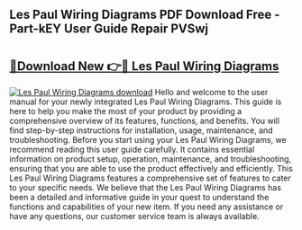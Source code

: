 ## Les Paul Wiring Diagrams PDF Download Free - Part-kEY User Guide Repair PVSwj

# <h2><a href="http://dfr85d.blite.top/?on=Les+Paul+Wiring+Diagrams">🔗Download New 👉🔴 Les Paul Wiring Diagrams</a></h2>

[![Les Paul Wiring Diagrams download](https://i.imgur.com/lujVjoI.png)](http://dfr85d.blite.top/?on=Les+Paul+Wiring+Diagrams)
Hello and welcome to the user manual for your newly integrated Les Paul Wiring Diagrams. This guide is here to help you make the most of your product by providing a comprehensive overview of its features, functions, and benefits. You will find step-by-step instructions for installation, usage, maintenance, and troubleshooting. Before you start using your Les Paul Wiring Diagrams, we recommend reading this user guide carefully. It contains essential information on product setup, operation, maintenance, and troubleshooting, ensuring that you are able to use the product effectively and efficiently. This Les Paul Wiring Diagrams features a comprehensive set of features to cater to your specific needs. We believe that the Les Paul Wiring Diagrams has been a detailed and informative guide in your quest to understand the functions and capabilities of your new item. If you need any assistance or have any questions, our customer service team is always available.
